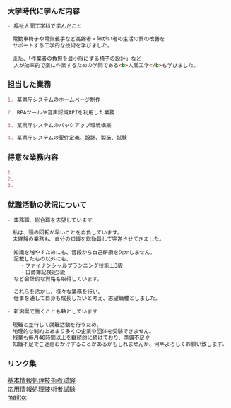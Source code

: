 ### 大学時代に学んだ内容
```markdown
- 福祉人間工学科で学んだこと

　電動車椅子や電気義手など高齢者・障がい者の生活の質の改善を
　サポートする工学的な技術を学びました。
　
　また、「作業者の負担を最小限にする椅子の設計」など
  人が効率的で楽に作業するための学問である<b>人間工学</b>も学びました。
```
### 担当した業務
```markdown
1. 某県庁システムのホームページ制作

2. RPAツールや音声認識APIを利用した業務 

3. 某県庁システムのバックアップ環境構築

4. 某県庁システムの要件定義、設計、製造、試験

``` 
### 得意な業務内容
```markdown
1. 
2. 
3. 

``` 
### 就職活動の状況について
```markdown
- 事務職、総合職を志望しています

　私は、頭の回転が早いことを自負しています。
　未経験の業務も、自分の知識を総動員して完遂させてきました。
  
  知識を増やすためにも、普段から自己研鑽を欠かしません。
  記載したもの以外にも、
    ・ファイナンシャルプランニング技能士3級
    ・日商簿記検定3級
  など会計的な資格も取得しています。
  
  これらを活かし、様々な業務を行い、
  仕事を通して自身も成長したいと考え、志望職種としました。
 
- 新潟県で働くことも軸としています 　
　
　現職と並行して就職活動を行うため、
　地理的な制約上あまり多くの企業や団体を受験できません。
　残業も毎月40時間以上を継続的に続けており、準備不足や
　知識不足でご迷惑おかけすることがあるかもしれませんが、何卒よろしくお願い致します。
```
### リンク集
[基本情報処理技術者試験](https://www.jitec.ipa.go.jp/1_08gaiyou/_index_gaiyou.html)<br>
[応用情報処理技術者試験](https://www.jitec.ipa.go.jp/1_11seido/ap.html)<br>
[mailto:](mailto:takahashikuq2020@gmail.com)<br>
